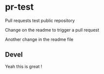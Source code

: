 pr-test
=======

Pull requests test public repository

Change on the readme to trigger a pull request

Another change in the readme file

Devel
-----

Yeah this is great !

